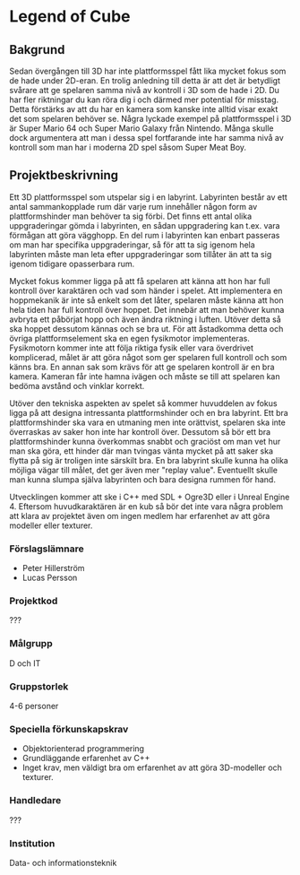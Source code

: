 # Legend of Cube

## Bakgrund
Sedan övergången till 3D har inte plattformsspel fått lika mycket fokus som de hade under 2D-eran. En trolig anledning till detta är att det är betydligt svårare att ge spelaren samma nivå av kontroll i 3D som de hade i 2D. Du har fler riktningar du kan röra dig i och därmed mer potential för misstag. Detta förstärks av att du har en kamera som kanske inte alltid visar exakt det som spelaren behöver se. Några lyckade exempel på plattformsspel i 3D är Super Mario 64 och Super Mario Galaxy från Nintendo. Många skulle dock argumentera att man i dessa spel fortfarande inte har samma nivå av kontroll som man har i moderna 2D spel såsom Super Meat Boy. 

## Projektbeskrivning
Ett 3D plattformsspel som utspelar sig i en labyrint. Labyrinten består av ett antal sammankopplade rum där varje rum innehåller någon form av plattformshinder man behöver ta sig förbi. Det finns ett antal olika uppgraderingar gömda i labyrinten, en sådan uppgradering kan t.ex. vara förmågan att göra vägghopp. En del rum i labyrinten kan enbart passeras om man har specifika uppgraderingar, så för att ta sig igenom hela labyrinten måste man leta efter uppgraderingar som tillåter än att ta sig igenom tidigare opasserbara rum.

Mycket fokus kommer ligga på att få spelaren att känna att hon har full kontroll över karaktären och vad som händer i spelet. Att implementera en hoppmekanik är inte så enkelt som det låter, spelaren måste känna att hon hela tiden har full kontroll över hoppet. Det innebär att man behöver kunna avbryta ett påbörjat hopp och även ändra riktning i luften. Utöver detta så ska hoppet dessutom kännas och se bra ut. För att åstadkomma detta och övriga plattformselement ska en egen fysikmotor implementeras. Fysikmotorn kommer inte att följa riktiga fysik eller vara överdrivet komplicerad, målet är att göra något som ger spelaren full kontroll och som känns bra. En annan sak som krävs för att ge spelaren kontroll är en bra kamera. Kameran får inte hamna ivägen och måste se till att spelaren kan bedöma avstånd och vinklar korrekt.

Utöver den tekniska aspekten av spelet så kommer huvuddelen av fokus ligga på att designa intressanta plattformshinder och en bra labyrint. Ett bra plattformshinder ska vara en utmaning men inte orättvist, spelaren ska inte överraskas av saker hon inte har kontroll över. Dessutom så bör ett bra plattformshinder kunna överkommas snabbt och graciöst om man vet hur man ska göra, ett hinder där man tvingas vänta mycket på att saker ska flytta på sig är troligen inte särskilt bra. En bra labyrint skulle kunna ha olika möjliga vägar till målet, det ger även mer "replay value". Eventuellt skulle man kunna slumpa själva labyrinten och bara designa rummen för hand.

Utvecklingen kommer att ske i C++ med SDL + Ogre3D eller i Unreal Engine 4. Eftersom huvudkaraktären är en kub så bör det inte vara några problem att klara av projektet även om ingen medlem har erfarenhet av att göra modeller eller texturer.

### Förslagslämnare
- Peter Hillerström
- Lucas Persson

### Projektkod
???

### Målgrupp
D och IT

### Gruppstorlek
4-6 personer

### Speciella förkunskapskrav
- Objektorienterad programmering
- Grundläggande erfarenhet av C++
- Inget krav, men väldigt bra om erfarenhet av att göra 3D-modeller och texturer.

### Handledare
???

### Institution
Data- och informationsteknik

